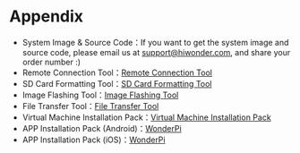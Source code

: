 # Appendix

- System Image & Source Code：If you want to get the system image and source code, please email us at support@hiwonder.com, and share your order number :)
- Remote Connection Tool：[Remote Connection Tool](https://drive.google.com/drive/folders/1cUqV4tXXj0RFdTr9A_5nSybs0iaYHZtY?usp=sharing)
- SD Card Formatting Tool：[SD Card Formatting Tool](https://drive.google.com/drive/folders/132sZ21SFhhWTem_EijWM-Qxt0ku5v_Hp?usp=sharing)
- Image Flashing Tool：[Image Flashing Tool](https://drive.google.com/drive/folders/1f7tLfgB-1pYbwsq-mllmFPu1uumlChm5?usp=sharing)
- File Transfer Tool：[File Transfer Tool](https://drive.google.com/drive/folders/1wY4nSO-8-BFTsZEvWhWvkyLpaRa3Kbxj?usp=sharing)
- Virtual Machine Installation Pack：[Virtual Machine Installation Pack](https://drive.google.com/drive/folders/1yQFnLCWkV8SVhChdj9-2_hpYq65xU7K1?usp=sharing)
- APP Installation Pack (Android)：[WonderPi](https://play.google.com/store/apps/details?id=com.Wonder.Pi)
- APP Installation Pack (iOS)：[WonderPi](https://apps.apple.com/cn/app/wonderpi/id1477946178)